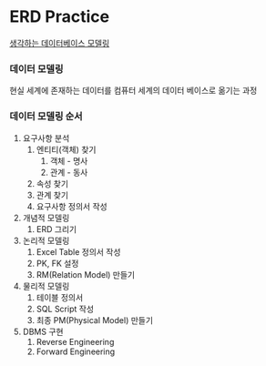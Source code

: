 # ERD Practice
[생각하는 데이터베이스 모델링](https://www.inflearn.com/course/%EC%83%9D%EA%B0%81%ED%95%98%EB%8A%94-%EB%8D%B0%EC%9D%B4%ED%84%B0%EB%B2%A0%EC%9D%B4%EC%8A%A4-%EB%AA%A8%EB%8D%B8%EB%A7%81)

### 데이터 모델링
현실 세계에 존재하는 데이터를 컴퓨터 세계의 데이터 베이스로 옮기는 과정

### 데이터 모델링 순서
1. 요구사항 분석
    1. 엔티티(객체) 찾기
        1. 객체 - 명사
        2. 관계 - 동사
    2. 속성 찾기
    3. 관계 찾기
    4. 요구사항 정의서 작성
2. 개념적 모델링
    1. ERD 그리기
3. 논리적 모델링
    1. Excel Table 정의서 작성
    2. PK, FK 설정
    3. RM(Relation Model) 만들기
4. 물리적 모델링
    1. 테이블 정의서
    2. SQL Script 작성
    3. 최종 PM(Physical Model) 만들기
5. DBMS 구현
    1. Reverse Engineering
    2. Forward Engineering
